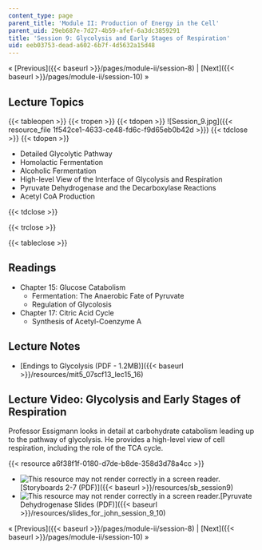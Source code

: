 ```yaml
---
content_type: page
parent_title: 'Module II: Production of Energy in the Cell'
parent_uid: 29eb687e-7d27-4b59-afef-6a3dc3859291
title: 'Session 9: Glycolysis and Early Stages of Respiration'
uid: eeb03753-dead-a602-6b7f-4d5632a15d48
---
```


« [Previous]({{< baseurl >}}/pages/module-ii/session-8) | [Next]({{< baseurl >}}/pages/module-ii/session-10) »

Lecture Topics
--------------

{{< tableopen >}}
{{< tropen >}}
{{< tdopen >}}
![Session_9.jpg]({{< resource_file 1f542ce1-4633-ce48-fd6c-f9d65eb0b42d >}})
{{< tdclose >}}
{{< tdopen >}}


*   Detailed Glycolytic Pathway
*   Homolactic Fermentation
*   Alcoholic Fermentation
*   High-level View of the Interface of Glycolysis and Respiration
*   Pyruvate Dehydrogenase and the Decarboxylase Reactions
*   Acetyl CoA Production


{{< tdclose >}}

{{< trclose >}}

{{< tableclose >}}

Readings
--------

*   Chapter 15: Glucose Catabolism
    *   Fermentation: The Anaerobic Fate of Pyruvate
    *   Regulation of Glycolosis
*   Chapter 17: Citric Acid Cycle
    *   Synthesis of Acetyl-Coenzyme A

Lecture Notes
-------------

*   [Endings to Glycolysis (PDF - 1.2MB)]({{< baseurl >}}/resources/mit5_07scf13_lec15_16)

Lecture Video: Glycolysis and Early Stages of Respiration
---------------------------------------------------------

Professor Essigmann looks in detail at carbohydrate catabolism leading up to the pathway of glycolysis. He provides a high-level view of cell respiration, including the role of the TCA cycle.

{{< resource a6f38f1f-0180-d7de-b8de-358d3d78a4cc >}}

*   ![This resource may not render correctly in a screen reader.](/images/inacessible.gif)[Storyboards 2-7 (PDF)]({{< baseurl >}}/resources/sb_session9)
*   ![This resource may not render correctly in a screen reader.](/images/inacessible.gif)[Pyruvate Dehydrogenase Slides (PDF)]({{< baseurl >}}/resources/slides_for_john_session_9_10)

« [Previous]({{< baseurl >}}/pages/module-ii/session-8) | [Next]({{< baseurl >}}/pages/module-ii/session-10) »